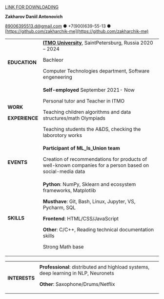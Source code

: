 [LINK FOR DOWNLOADING](https://docs.google.com/document/d/11dyrsEJubwXUqvo_d_MPhnFILQvouSgV/edit)

**Zakharov Daniil Antonovich**

89006395513.d@gmail.com ● +7(900)639-55-13 ● [https://github.com/zakharchik-me](https://github.com/zakharchik-me)


<table>
  <tr>
   <td><strong>EDUCATION</strong>
   </td>
   <td><strong><a href="http://www.example.com/my-university">ITMO University</a></strong>, Saint­Petersburg, Russia	2020 – 2024
<p>
Bachleor
<p>
Computer Technologies department, Software engeneering 
   </td>
  </tr>
  <tr>
   <td><strong>WORK</strong>
<p>
<strong>EXPERIENCE</strong>
   </td>
   <td>
<strong>Self-employed                                                                                                        </strong> September 2021- Now
<p>
Personal tutor and Teacher in ITMO
<p>
Teaching children algorithms and data structures/math Olympiads
<p>
Teaching students the A&DS, checking the laborotory works
   </td>
  </tr>
  <tr>
   <td><strong>EVENTS</strong>
   </td>
   <td><strong>
Participant of ML_Is_Union team </strong>
<p>
Creation of recommendations for products of well-known companies for a person based on social-media data
   </td>
  </tr>
  <tr>
   <td><strong>SKILLS</strong>
   </td>
   <td><strong>Python</strong>: NumPy, Sklearn and ecosystem frameworks, Matplotlib
<p>
<strong>Must­have</strong>: Git, Bash, Linux, Jupyter, VS, Pycharm, SQL
<p>
<strong>Frontend</strong>: HTML/CSS/JavaScript
<p>
<strong>Other</strong>: C/C++, Reading technical documentation skills 
<p>
Strong Math base
   </td>
  </tr>
</table>



<table>
  <tr>
   <td>
   </td>
   <td>
   </td>
  </tr>
  <tr>
   <td><strong>INTERESTS</strong>
   </td>
   <td><strong>  Professional</strong>: distributed and highload systems, deep learning in NLP, Neuronets 
<p>
<strong>  Other</strong>: Saxophone/Drums/Netflix
   </td>
  </tr>
</table>
